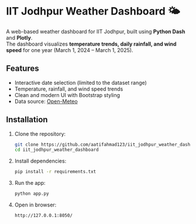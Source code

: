 # IIT Jodhpur Weather Dashboard 🌤️

A web-based weather dashboard for IIT Jodhpur, built using **Python Dash** and **Plotly**.  
The dashboard visualizes **temperature trends, daily rainfall, and wind speed** for one year (March 1, 2024 – March 1, 2025).  

## Features
- Interactive date selection (limited to the dataset range)
- Temperature, rainfall, and wind speed trends
- Clean and modern UI with Bootstrap styling
- Data source: [Open-Meteo](https://open-meteo.com/)

## Installation
1. Clone the repository:
   ```bash
   git clone https://github.com/aatifahmad123/iit_jodhpur_weather_dashboard
   cd iit_jodhpur_weather_dashboard
   ```
2. Install dependencies:
   ```bash
   pip install -r requirements.txt
   ```
3. Run the app:
   ```bash
   python app.py
   ```
4. Open in browser:
   ```
   http://127.0.0.1:8050/
   ```
